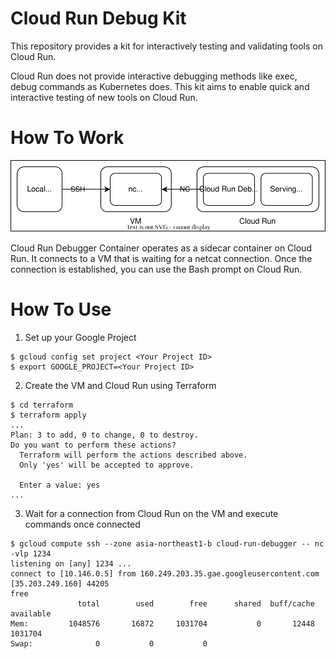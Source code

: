 # Cloud Run Debug Kit
This repository provides a kit for interactively testing and validating tools on Cloud Run.

Cloud Run does not provide interactive debugging methods like exec, debug commands as Kubernetes does. This kit aims to enable quick and interactive testing of new tools on Cloud Run.

# How To Work

![Arcitecture](./img/architecture.svg)

Cloud Run Debugger Container operates as a sidecar container on Cloud Run. It connects to a VM that is waiting for a netcat connection. Once the connection is established, you can use the Bash prompt on Cloud Run.

# How To Use

1. Set up your Google Project

```
$ gcloud config set project <Your Project ID>
$ export GOOGLE_PROJECT=<Your Project ID>
```

2. Create the VM and Cloud Run using Terraform

```
$ cd terraform
$ terraform apply    
...
Plan: 3 to add, 0 to change, 0 to destroy.
Do you want to perform these actions?
  Terraform will perform the actions described above.
  Only 'yes' will be accepted to approve.

  Enter a value: yes
...
```

3. Wait for a connection from Cloud Run on the VM and execute commands once connected

```
$ gcloud compute ssh --zone asia-northeast1-b cloud-run-debugger -- nc -vlp 1234
listening on [any] 1234 ...
connect to [10.146.0.5] from 160.249.203.35.gae.googleusercontent.com [35.203.249.160] 44205
free
               total        used        free      shared  buff/cache   available
Mem:         1048576       16872     1031704           0       12448     1031704
Swap:              0           0           0
```
